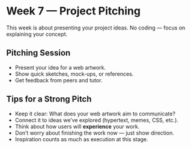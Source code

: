 # Week 7 — Project Pitching

This week is about presenting your project ideas. No coding — focus on explaining your concept.

## Pitching Session
- Present your idea for a web artwork.  
- Show quick sketches, mock-ups, or references.  
- Get feedback from peers and tutor.

## Tips for a Strong Pitch
- Keep it clear: What does your web artwork aim to communicate?
- Connect it to ideas we’ve explored (hypertext, memes, CSS, etc.).  
- Think about how users will **experience** your work.  
- Don’t worry about finishing the work now — just show direction.  
- Inspiration counts as much as execution at this stage.
